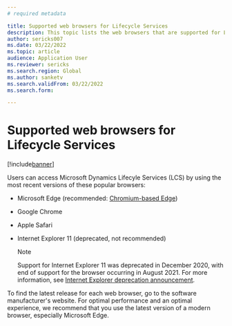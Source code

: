 ```yaml
---
# required metadata

title: Supported web browsers for Lifecycle Services 
description: This topic lists the web browsers that are supported for Lifecyle Services.
author: sericks007
ms.date: 03/22/2022
ms.topic: article
audience: Application User
ms.reviewer: sericks
ms.search.region: Global
ms.author: sanketv
ms.search.validFrom: 03/22/2022
ms.search.form:

---
```


# Supported web browsers for Lifecycle Services 

[!include[banner](../includes/banner.md)]

Users can access Microsoft Dynamics Lifecyle Services (LCS) by using the most recent versions of these popular browsers: 

- Microsoft Edge (recommended: [Chromium-based Edge](https://support.microsoft.com/microsoft-edge/download-the-new-microsoft-edge-based-on-chromium-0f4a3dd7-55df-60f5-739f-00010dba52cf))
- Google Chrome
- Apple Safari
- Internet Explorer 11 (deprecated, not recommended)

  > [!Note]
  > Support for Internet Explorer 11 was deprecated in December 2020, with end of support for the browser occurring in August 2021. For more information, see [Internet Explorer deprecation announcement](../get-started/removed-deprecated-features-platform-updates.md#platform-updates-for-version-10015-of-finance-and-operations-apps).

To find the latest release for each web browser, go to the software manufacturer's website. For optimal performance and an optimal experience, we recommend that you use the latest version of a modern browser, especially Microsoft Edge. 


